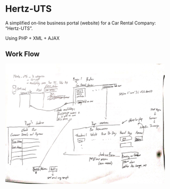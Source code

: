 # Hertz-UTS

A simplified on-line business portal (website) for a Car Rental Company: “Hertz-UTS”.

Using PHP + XML + AJAX

## Work Flow
![Image of WorkFlow](https://github.com/lingyingyang/Hertz-UTS/blob/master/handwritten%20work%20flow.jpg)
